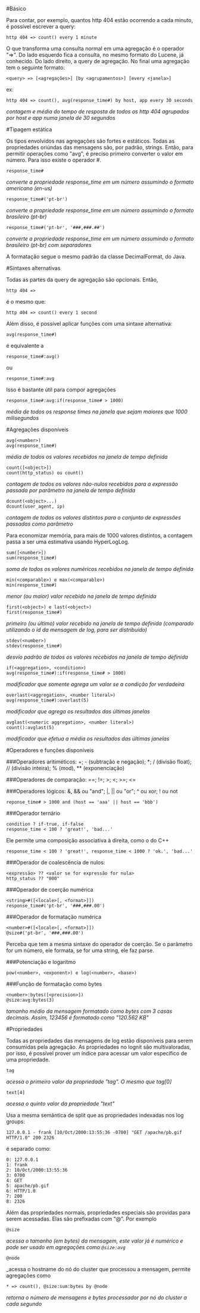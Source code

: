 #Básico

Para contar, por exemplo, quantos http 404 estão ocorrendo a cada minuto, é possível escrever a query:

```
http 404 => count() every 1 minute
```

O que transforma uma consulta normal em uma agregação é o operador "=>". Do lado esquerdo fica a consulta, 
no mesmo formato do Lucene, já conhecido. Do lado direito, a query de agregação. No final uma agregação tem 
o seguinte formato:

```
<query> => [<agregações>] [by <agrupamentos>] [every <janela>]
```

ex: 

```
http 404 => count(), avg(response_time#) by host, app every 30 seconds
```
_contagem e média do tempo de resposta de todos os http 404 agrupados por host e app numa janela de 30 segundos_

#Tipagem estática

Os tipos envolvidos nas agregações são fortes e estáticos. Todas as propriedades oriúndas das mensagens são, por padrão, strings. Então, para permitir operações como "avg", é preciso primeiro converter o valor em número. Para isso existe o operador #.

```
response_time#
```
_converte a propriedade response\_time em um número assumindo o formato americano (en-us)_

```
response_time#('pt-br')
```
_converte a propriedade response\_time em um número assumindo o formato brasileiro (pt-br)_

```
response_time#('pt-br', '###,###.##')
```
_converte a propriedade response_time em um número assumindo o formato brasileiro (pt-br) com separadores_

A formatação segue o mesmo padrão da classe DecimalFormat, do Java.

#Sintaxes alternativas

Todas as partes da query de agregação são opcionais. Então,

```
http 404 =>
```
é o mesmo que:
```
http 404 => count() every 1 second
```
Além disso, é possível aplicar funções com uma sintaxe alternativa:

```
avg(response_time#) 
```
é equivalente a
```
response_time#:avg()
```
ou
```
response_time#:avg
```

Isso é bastante útil para compor agregações

```
response_time#:avg:if(response_time# > 1000)
```
_média de todos os response times na janela que sejam maiores que 1000 milisegundos_

#Agregações disponíveis

```
avg(<number>)
avg(response_time#)
```
_média de todos os valores recebidos na janela de tempo definida_

```
count([<object>])
count(http_status) ou count()
```
_contagem de todos os valores não-nulos recebidos para a expressão passada por parâmetro na janela de tempo definida_

```
dcount(<object>...)
dcount(user_agent, ip)
```
_contagem de todos os valores distintos para o conjunto de expressões passadas como parâmetro_

Para economizar memória, para mais de 1000 valores distintos, a contagem passa a ser uma estimativa usando HyperLogLog.

```
sum([<number>])
sum(response_time#)
```
_soma de todos os valores numéricos recebidos na janela de tempo definida_


```
min(<comparable>) e max(<comparable>)
min(response_time#)
```
_menor (ou maior) valor recebido na janela de tempo definida_

```
first(<object>) e last(<object>)
first(response_time#)
```
_primeiro (ou último) valor recebido na janela de tempo definida (comparado utilizando o id da mensagem de log, para ser distribuído)_

```
stdev(<number>)
stdev(response_time#)
```
_desvio padrão de todos os valores recebidos na janela de tempo definida_

```
if(<aggregation>, <condition>)
avg(response_time#):if(response_time# > 1000)
```
_modificador que somente agrega um valor se a condição for verdadeira_

```
overlast(<aggregation>, <number literal>)
avg(response_time#):overlast(5) 
```
_modificador que agrega os resultados das últimas janelas_

```
avglast(<numeric aggregation>, <number literal>)
count():avglast(5) 
```
_modificador que efetua a média os resultados das últimas janelas_

#Operadores e funções disponíveis

###Operadores aritiméticos: 
+; - (subtração e negação); \*; / (divisão float); // (divisão inteira); % (mod), \*\* (exponenciação)

###Operadores de comparação: 
==; !=; >; <; >=; <=

###Operadores lógicos:
&, && ou "and"; 
|, || ou "or"; 
^ ou xor; 
! ou not
```
reponse_time# > 1000 and (host == 'aaa' || host == 'bbb')
```

###Operador ternário
```
condition ? if-true, if-false
response_time < 100 ? 'great!', 'bad...'
```
Ele permite uma composição associativa à direita, como o do C++

```
response_time < 100 ? 'great!', response_time < 1000 ? 'ok.', 'bad...'
```

###Operador de coalescência de nulos:
```
<expressão> ?? <valor se for expressão for nula>
http_status ?? "000"
```

###Operador de coerção numérica
```
<string>#([<locale>[, <format>]])
response_time#('pt-br', '###,###.00')
```

###Operador de formatação numérica
```
<number>#([<locale>[, <format>]])
@size#('pt-br', '###,###.00')
```

Perceba que tem a mesma sintaxe do operador de coerção. Se o parâmetro for um número, ele formata, se for uma string,
ele faz parse.


###Potenciação e logarítmo
```
pow(<number>, <exponent>) e log(<number>, <base>)
```

###Função de formatação como bytes
```
<number>:bytes([<precision>])
@size:avg:bytes(3) 
```
_tamanho médio da mensagem formatado como bytes com 3 casas decimais. Assim, 123456 é formatado como "120.562 KB"_

#Propriedades

Todas as propriedades das mensagens de log estão disponíveis para serem consumidas pela agregação. 
As propriedades no lognit são multivaloradas, por isso, é possível prover um índice para acessar um 
valor específico de uma propriedade.

```
tag
```
_acessa o primeiro valor da propriedade "tag". O mesmo que tag[0]_

```
text[4]
```
_acessa o quinto valor da propriedade "text"_ 

Usa a mesma semântica de split que as propriedades indexadas nos log groups:

```
127.0.0.1 - frank [10/Oct/2000:13:55:36 -0700] "GET /apache/pb.gif HTTP/1.0" 200 2326
```

é separado como: 
```
0: 127.0.0.1
1: frank
2: 10/Oct/2000:13:55:36
3: 0700
4: GET
5: apache/pb.gif
6: HTTP/1.0
7: 200
8: 2326
```

Além das propriedades normais, propriedades especiais são providas para serem acessadas. Elas são prefixadas com "@". Por exemplo

```
@size
```
_acessa o tamanho (em bytes) da mensagem, este valor já é numérico e pode ser usado em agregações como ```@size:avg```_

```
@node
```
_acessa o hostname do nó do cluster que processou a mensagem, permite agregações como 
```
* => count(), @size:sum:bytes by @node
```
_retorna o número de mensagens e bytes processador por nó do cluster a cada segundo_
